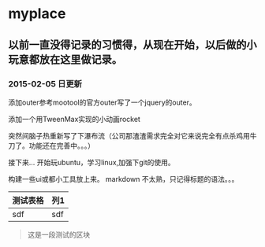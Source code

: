 # myplace
## 以前一直没得记录的习惯得，从现在开始，以后做的小玩意都放在这里做记录。
### 2015-02-05 日更新
添加outer参考mootool的官方outer写了一个jquery的outer。

添加一个用TweenMax实现的小动画rocket

突然间脑子热重新写了下瀑布流（公司那渣渣需求完全对它来说完全有点杀鸡用牛刀了。功能还在完善中。。。）


接下来...
开始玩ubuntu，学习linux,加强下git的使用。

构建一些ui或都小工具放上来。
markdown 不太熟，只记得标题的语法。。。

<table>
  <thead>
    <th>测试表格</th>
    <th>列1</th>
  </thead>
  <tbody>
    <tr>
      <td>sdf</td>
      <td>sdf</td>
    </tr>
  </tbody>
</table>

>这是一段测试的区块

